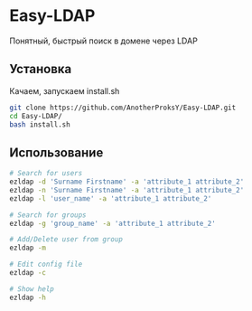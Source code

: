 # Easy-LDAP
Понятный, быстрый поиск в домене через LDAP

## Установка

Качаем, запускаем install.sh
```bash
git clone https://github.com/AnotherProksY/Easy-LDAP.git
cd Easy-LDAP/
bash install.sh
```

## Использование

```bash
# Search for users
ezldap -d 'Surname Firstname' -a 'attribute_1 attribute_2'
ezldap -n 'Surname Firstname' -a 'attribute_1 attribute_2'
ezldap -l 'user_name' -a 'attribute_1 attribute_2'

# Search for groups
ezldap -g 'group_name' -a 'attribute_1 attribute_2'

# Add/Delete user from group
ezldap -m

# Edit config file
ezldap -c

# Show help
ezldap -h
```
